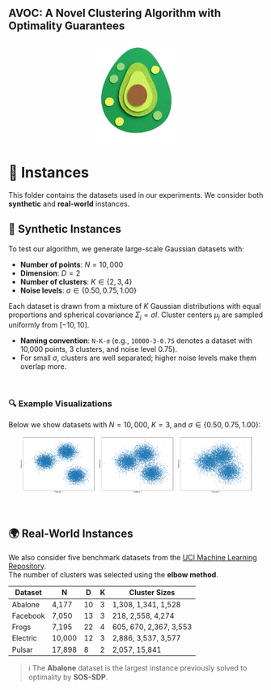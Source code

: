 ## AVOC: A Novel Clustering Algorithm with Optimality Guarantees </br>

<p align="center">
  <img src="https://github.com/AnnaLivia/AVOC/blob/main/Figures/logo.png" width="160" height="200" />
</p>

# 📂 Instances

This folder contains the datasets used in our experiments. We consider both **synthetic** and **real-world** instances.
<br>


## 🧪 Synthetic Instances
To test our algorithm, we generate large-scale Gaussian datasets with:
- **Number of points**: $N = 10,000$  
- **Dimension**: $D = 2$  
- **Number of clusters**: $K \in \{2, 3, 4\}$  
- **Noise levels**: $\sigma \in \{0.50, 0.75, 1.00\}$  

Each dataset is drawn from a mixture of $K$ Gaussian distributions with equal proportions and spherical covariance $\Sigma_j = \sigma I$. Cluster centers $\mu_j$ are sampled uniformly from $[-10, 10]$.  

- **Naming convention**: `N-K-σ` (e.g., `10000-3-0.75` denotes a dataset with 10,000 points, 3 clusters, and noise level 0.75).  
- For small $\sigma$, clusters are well separated; higher noise levels make them overlap more.  
<br>

### 🔍 Example Visualizations
Below we show datasets with $N=10,000$, $K=3$, and $\sigma \in \{0.50, 0.75, 1.00\}$:

<p align="center">
  <img src="https://github.com/AnnaLivia/AVOC/blob/main/Figures/10000_3_05.png" alt="10000-3-0.50" width="30%">
  <img src="https://github.com/AnnaLivia/AVOC/blob/main/Figures/10000_3_075.png" alt="10000-3-0.75" width="30%">
  <img src="https://github.com/AnnaLivia/AVOC/blob/main/Figures/10000_3_1.png" alt="10000-3-1.00" width="30%">
</p>
<br>


## 🌍 Real-World Instances
We also consider five benchmark datasets from the [UCI Machine Learning Repository](https://archive.ics.uci.edu/).  
The number of clusters was selected using the **elbow method**.

| Dataset   | N     | D  | K | Cluster Sizes |
|-----------|-------|----|---|-----------------------------|
| Abalone   | 4,177 | 10 | 3 | 1,308, 1,341, 1,528 |
| Facebook  | 7,050 | 13 | 3 | 218, 2,558, 4,274 |
| Frogs     | 7,195 | 22 | 4 | 605, 670, 2,367, 3,553 |
| Electric  | 10,000| 12 | 3 | 2,886, 3,537, 3,577 |
| Pulsar    | 17,898|  8 | 2 | 2,057, 15,841 |


> ℹ️ The **Abalone** dataset is the largest instance previously solved to optimality by **SOS-SDP**.
